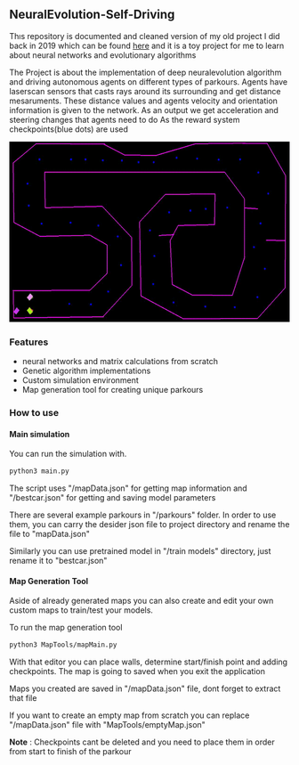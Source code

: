 ## NeuralEvolution-Self-Driving

Thıs repository is documented and cleaned version of my old project I did back in 2019 which can be found [here](https://github.com/berkealgul/DeepLearning-stuff/tree/master/self-driving)
and it is a toy project for me to learn about neural networks and evolutionary algorithms

The Project is about the implementation of deep neuralevolution algorithm and driving autonomous agents on different types of parkours.
Agents have laserscan sensors that casts rays around its surrounding and get distance mesaruments. These distance values and agents velocity and orientation information is given to the network.
As an output we get acceleration and steering changes that agents need to do
As the reward system checkpoints(blue dots) are used

<!--
[![IMAGE ALT TEXT](http://img.youtube.com/vi/iCH4GV00-2k/0.jpg)](https://www.youtube.com/watch?v=iCH4GV00-2k "Click to youtube") 
-->

<img src="https://github.com/berkealgul/NeuralEvolution-Self-Driving/blob/main/sim.gif" width="600" height="324"/>

### Features
- neural networks and matrix calculations from scratch
- Genetic algorithm implementations
- Custom simulation environment
- Map generation tool for creating unique parkours

### How to use

#### Main simulation
You can run  the simulation with. 
```bash
python3 main.py
```

The script uses "/mapData.json" for getting map information and "/bestcar.json" for getting and saving model parameters

There are several example parkours in "/parkours" folder. In order to use them, you can carry the desider json file to project directory and rename the file to "mapData.json"

Similarly you can use pretrained model in "/train models" directory, just rename it to "bestcar.json"

#### Map Generation Tool

Aside of already generated maps you can also create and edit your own custom maps to train/test your models.

To run the map generation tool
```bash
python3 MapTools/mapMain.py
```
With that editor you can place walls, determine start/finish point and adding checkpoints. The map is going to saved when you exit the application

Maps you created are saved in "/mapData.json" file, dont forget to extract that file

If you want to create an empty map from scratch you can replace "/mapData.json" file with "MapTools/emptyMap.json"

<b>Note</b> : Checkpoints cant be deleted and you need to place them in order from start to finish of the parkour
